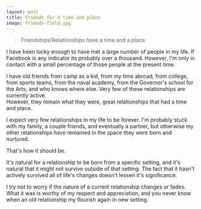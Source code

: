 ```yaml
---
layout: post
title: Friends for a time and place
image: friends-field.jpg
---
```


> Friendships/Relationships have a time and a place

I have been lucky enough to have met a large number of people in my life. If Facebook is any indicator its probably over a thousand. However, I'm only in contact with a small percentage of those people at the present time.  

I have old friends from camp as a kid, from my time abroad, from college, from sports teams, from the naval academy, from the Governor's school for the Arts, and who knows where else. Very few of these relationships are currently active.  
However, they remain what they were, great relationships that had a time and place.  

I expect very few relationships in my life to be forever. I'm probably stuck with my family, a couple friends, and eventually a partner, but otherwise my other relationships have remained in the space they were born and nurtured.

That's how it should be. 

It's natural for a relationship to be born from a specific setting, and it's natural that it might not survive outside of that setting. The fact that it hasn't actively survived all of life's changes doesn't lessen it's significance.

I try not to worry if the nature of a current relationship changes or fades. What it was is worthy of my respect and appreciation, and you never know when an old relationship my flourish again in new setting.